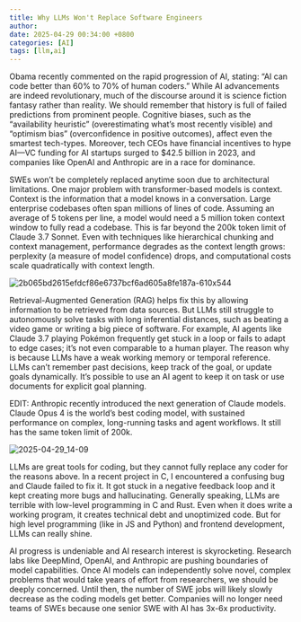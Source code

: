 ```yaml
---
title: Why LLMs Won't Replace Software Engineers
author: 
date: 2025-04-29 00:34:00 +0800
categories: [AI]
tags: [llm,ai]
---
```


Obama recently commented on the rapid progression of AI, stating: “AI can code better than 60% to 70% of human coders.” While AI advancements are indeed revolutionary, much of the discourse around it is science fiction fantasy rather than reality. We should remember that history is full of failed predictions from prominent people. Cognitive biases, such as the “availability heuristic” (overestimating what’s most recently visible) and “optimism bias” (overconfidence in positive outcomes), affect even the smartest tech-types. Moreover, tech CEOs have financial incentives to hype AI—VC funding for AI startups surged to $42.5 billion in 2023, and companies like OpenAI and Anthropic are in a race for dominance.

SWEs won’t be completely replaced anytime soon due to architectural limitations. One major problem with transformer-based models is context. Context is the information that a model knows in a conversation. Large enterprise codebases often span millions of lines of code. Assuming an average of 5 tokens per line, a model would need a 5 million token context window to fully read a codebase. This is far beyond the 200k token limit of Claude 3.7 Sonnet. Even with techniques like hierarchical chunking and context management, performance degrades as the context length grows: perplexity (a measure of model confidence) drops, and computational costs scale quadratically with context length.

![2b065bd2615efdcf86e6737bcf6ad605a8fe187a-610x544](https://github.com/user-attachments/assets/8a8b5852-f061-4076-bc67-84bcd01d97d9)

Retrieval-Augmented Generation (RAG) helps fix this by allowing information to be retrieved from data sources. But LLMs still struggle to autonomously solve tasks with long inferential distances, such as beating a video game or writing a big piece of software. For example, AI agents like Claude 3.7 playing Pokémon frequently get stuck in a loop or fails to adapt to edge cases; it’s not even comparable to a human player. The reason why is because LLMs have a weak working memory or temporal reference. LLMs can’t remember past decisions, keep track of the goal, or update goals dynamically. It’s possible to use an AI agent to keep it on task or use documents for explicit goal planning.

EDIT: Anthropic recently introduced the next generation of Claude models. Claude Opus 4 is the world’s best coding model, with sustained performance on complex, long-running tasks and agent workflows. It still has the same token limit of 200k.

![2025-04-29_14-09](https://github.com/user-attachments/assets/79ac7e6b-9593-449a-907b-7e565c5c8f36)

LLMs are great tools for coding, but they cannot fully replace any coder for the reasons above. In a recent project in C, I encountered a confusing bug and Claude failed to fix it. It got stuck in a negative feedback loop and it kept creating more bugs and hallucinating. Generally speaking, LLMs are terrible with low-level programming in C and Rust. Even when it does write a working program, it creates technical debt and unoptimized code. But for high level programming (like in JS and Python) and frontend development, LLMs can really shine.  

AI progress is undeniable and AI research interest is skyrocketing. Research labs like DeepMind, OpenAI, and Anthropic are pushing boundaries of model capabilities. Once AI models can independently solve novel, complex problems that would take years of effort from researchers, we should be deeply concerned. Until then, the number of SWE jobs will likely slowly decrease as the coding models get better. Companies will no longer need teams of SWEs because one senior SWE with AI has 3x-6x productivity.

